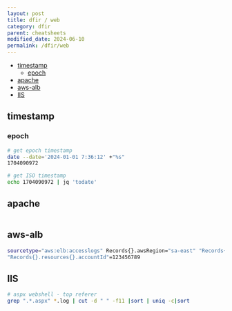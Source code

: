 ```yaml
---
layout: post
title: dfir / web
category: dfir
parent: cheatsheets
modified_date: 2024-06-10
permalink: /dfir/web
---
```


<!-- vscode-markdown-toc -->
* [timestamp](#timestamp)
	* [epoch](#epoch)
* [apache](#apache)
* [aws-alb](#aws-alb)
* [IIS](#IIS)

<!-- vscode-markdown-toc-config
	numbering=false
	autoSave=true
	/vscode-markdown-toc-config -->
<!-- /vscode-markdown-toc -->

## <a name='timestamp'></a>timestamp

### <a name='epoch'></a>epoch
```bash
# get epoch timestamp 
date --date='2024-01-01 7:36:12' +"%s"
1704090972

# get ISO timestamp
echo 1704090972 | jq 'todate'
```

## <a name='aws-alb'></a>apache
```sh
```

## <a name='aws-alb'></a>aws-alb
```sh
sourcetype="aws:elb:accesslogs" Records{}.awsRegion="sa-east" "Records{}.eventSource"="elasticloadbalancing.amazonaws.com"
"Records{}.resources{}.accountId"=123456789
```

## <a name='IIS'></a>IIS
```sh
# aspx webshell - top referer 
grep ".*.aspx" *.log | cut -d " " -f11 |sort | uniq -c|sort
```
